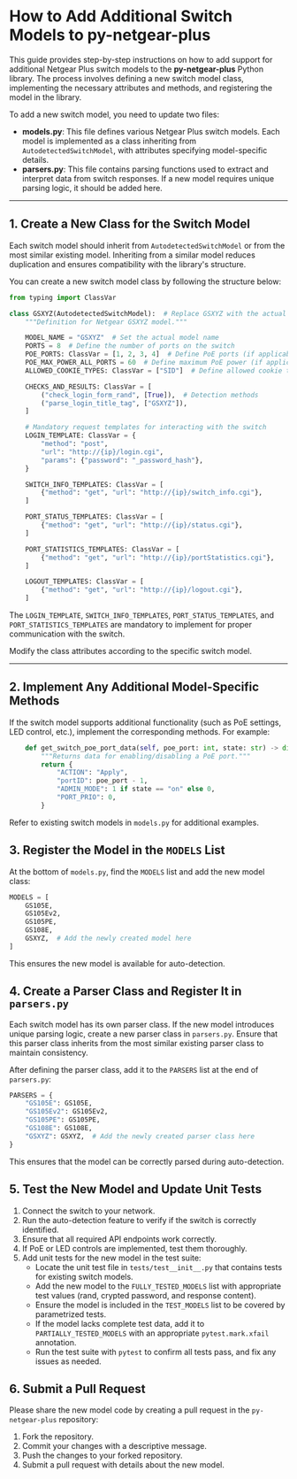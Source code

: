# How to Add Additional Switch Models to py-netgear-plus

This guide provides step-by-step instructions on how to add support for additional Netgear Plus switch models to the **py-netgear-plus** Python library. The process involves defining a new switch model class, implementing the necessary attributes and methods, and registering the model in the library.

To add a new switch model, you need to update two files:

- **models.py**: This file defines various Netgear Plus switch models. Each model is implemented as a class inheriting from `AutodetectedSwitchModel`, with attributes specifying model-specific details.
- **parsers.py**: This file contains parsing functions used to extract and interpret data from switch responses. If a new model requires unique parsing logic, it should be added here.

---

## 1. Create a New Class for the Switch Model

Each switch model should inherit from `AutodetectedSwitchModel` or from the most similar existing model. Inheriting from a similar model reduces duplication and ensures compatibility with the library's structure.

You can create a new switch model class by following the structure below:

```python
from typing import ClassVar

class GSXYZ(AutodetectedSwitchModel):  # Replace GSXYZ with the actual model name
    """Definition for Netgear GSXYZ model."""

    MODEL_NAME = "GSXYZ"  # Set the actual model name
    PORTS = 8  # Define the number of ports on the switch
    POE_PORTS: ClassVar = [1, 2, 3, 4]  # Define PoE ports (if applicable)
    POE_MAX_POWER_ALL_PORTS = 60  # Define maximum PoE power (if applicable)
    ALLOWED_COOKIE_TYPES: ClassVar = ["SID"]  # Define allowed cookie types

    CHECKS_AND_RESULTS: ClassVar = [
        ("check_login_form_rand", [True]),  # Detection methods
        ("parse_login_title_tag", ["GSXYZ"]),
    ]

    # Mandatory request templates for interacting with the switch
    LOGIN_TEMPLATE: ClassVar = {
        "method": "post",
        "url": "http://{ip}/login.cgi",
        "params": {"password": "_password_hash"},
    }

    SWITCH_INFO_TEMPLATES: ClassVar = [
        {"method": "get", "url": "http://{ip}/switch_info.cgi"},
    ]

    PORT_STATUS_TEMPLATES: ClassVar = [
        {"method": "get", "url": "http://{ip}/status.cgi"},
    ]

    PORT_STATISTICS_TEMPLATES: ClassVar = [
        {"method": "get", "url": "http://{ip}/portStatistics.cgi"},
    ]

    LOGOUT_TEMPLATES: ClassVar = [
        {"method": "get", "url": "http://{ip}/logout.cgi"},
    ]
```

The `LOGIN_TEMPLATE`, `SWITCH_INFO_TEMPLATES`, `PORT_STATUS_TEMPLATES`, and `PORT_STATISTICS_TEMPLATES` are mandatory to implement for proper communication with the switch.

Modify the class attributes according to the specific switch model.

---

## 2. Implement Any Additional Model-Specific Methods

If the switch model supports additional functionality (such as PoE settings, LED control, etc.), implement the corresponding methods. For example:

```python
    def get_switch_poe_port_data(self, poe_port: int, state: str) -> dict:
        """Returns data for enabling/disabling a PoE port."""
        return {
            "ACTION": "Apply",
            "portID": poe_port - 1,
            "ADMIN_MODE": 1 if state == "on" else 0,
            "PORT_PRIO": 0,
        }
```

Refer to existing switch models in `models.py` for additional examples.

## 3. Register the Model in the `MODELS` List

At the bottom of `models.py`, find the `MODELS` list and add the new model class:

```python
MODELS = [
    GS105E,
    GS105Ev2,
    GS105PE,
    GS108E,
    GSXYZ,  # Add the newly created model here
]
```

This ensures the new model is available for auto-detection.

## 4. Create a Parser Class and Register It in `parsers.py`

Each switch model has its own parser class. If the new model introduces unique parsing logic, create a new parser class in `parsers.py`. Ensure that this parser class inherits from the most similar existing parser class to maintain consistency.

After defining the parser class, add it to the `PARSERS` list at the end of `parsers.py`:

```python
PARSERS = {
    "GS105E": GS105E,
    "GS105Ev2": GS105Ev2,
    "GS105PE": GS105PE,
    "GS108E": GS108E,
    "GSXYZ": GSXYZ,  # Add the newly created parser class here
}
```

This ensures that the model can be correctly parsed during auto-detection.

## 5. Test the New Model and Update Unit Tests

1. Connect the switch to your network.
2. Run the auto-detection feature to verify if the switch is correctly identified.
3. Ensure that all required API endpoints work correctly.
4. If PoE or LED controls are implemented, test them thoroughly.
5. Add unit tests for the new model in the test suite:
   - Locate the unit test file in `tests/test__init__.py` that contains tests for existing switch models.
   - Add the new model to the `FULLY_TESTED_MODELS` list with appropriate test values (rand, crypted password, and response content).
   - Ensure the model is included in the `TEST_MODELS` list to be covered by parametrized tests.
   - If the model lacks complete test data, add it to `PARTIALLY_TESTED_MODELS` with an appropriate `pytest.mark.xfail` annotation.
   - Run the test suite with `pytest` to confirm all tests pass, and fix any issues as needed.

## 6. Submit a Pull Request

Please share the new model code by creating a pull request in the `py-netgear-plus` repository:

1. Fork the repository.
2. Commit your changes with a descriptive message.
3. Push the changes to your forked repository.
4. Submit a pull request with details about the new model.
